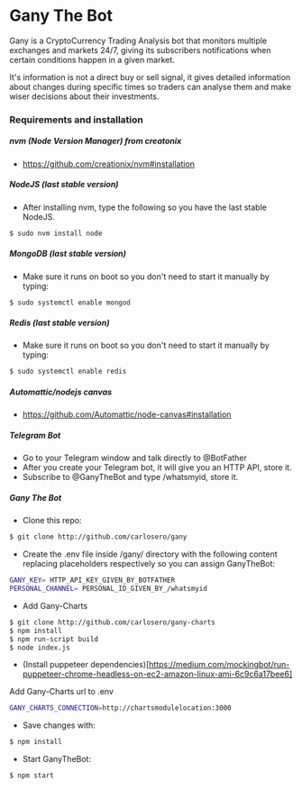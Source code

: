 # Gany The Bot


Gany is a CryptoCurrency Trading Analysis bot that monitors multiple exchanges and markets 24/7, giving its subscribers notifications when certain conditions happen in a given market.

It's information is not a direct buy or sell signal, it gives detailed information about changes during specific times so traders can analyse them and make wiser decisions about their investments.


### Requirements and installation

##### nvm (Node Version Manager) from creatonix

- https://github.com/creationix/nvm#installation

##### NodeJS (last stable version)

- After installing nvm, type the following so you have the last stable NodeJS.
```sh
$ sudo nvm install node
```

##### MongoDB (last stable version)

- Make sure it runs on boot so you don't need to start it manually by typing:
```sh
$ sudo systemctl enable mongod
```

##### Redis (last stable version)

- Make sure it runs on boot so you don't need to start it manually by typing:
```sh
$ sudo systemctl enable redis
```

##### Automattic/nodejs canvas

- https://github.com/Automattic/node-canvas#installation

##### Telegram Bot

- Go to your Telegram window and talk directly to @BotFather
- After you create your Telegram bot, it will give you an HTTP API, store it.
- Subscribe to @GanyTheBot and type /whatsmyid, store it.

##### Gany The Bot

- Clone this repo:
```sh
$ git clone http://github.com/carlosero/gany
```
- Create the .env file inside /gany/ directory with the following content replacing placeholders respectively so you can assign GanyTheBot:

```sh
GANY_KEY= HTTP_API_KEY_GIVEN_BY_BOTFATHER
PERSONAL_CHANNEL= PERSONAL_ID_GIVEN_BY_/whatsmyid
```

- Add Gany-Charts

```sh
$ git clone http://github.com/carlosero/gany-charts
$ npm install
$ npm run-script build
$ node index.js
```

- (Install puppeteer dependencies)[https://medium.com/mockingbot/run-puppeteer-chrome-headless-on-ec2-amazon-linux-ami-6c9c6a17bee6]

Add Gany-Charts url to .env
```sh
GANY_CHARTS_CONNECTION=http://chartsmodulelocation:3000
```

- Save changes with:
```sh
$ npm install
```

- Start GanyTheBot:
```sh
$ npm start
```
